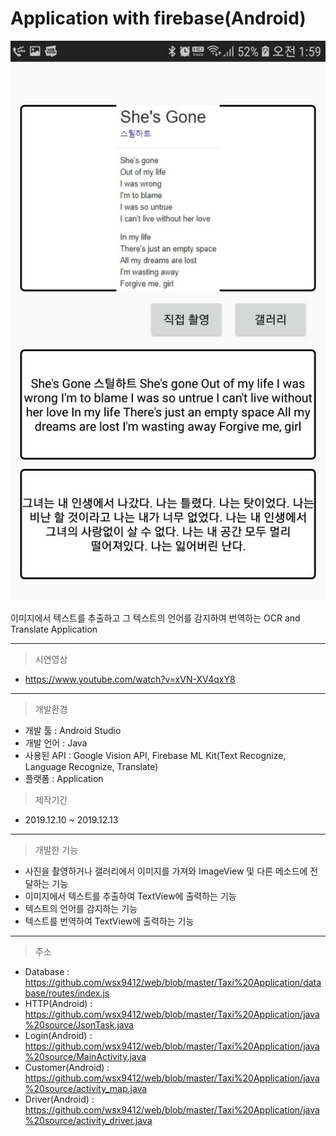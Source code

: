 # Application with firebase(Android)
![홈](https://github.com/wsx9412/portfolio/blob/master/OCRT/app/Picture/01.jpg?raw=true)

이미지에서 텍스트를 추출하고 그 텍스트의 언어를 감지하여 번역하는 OCR and Translate Application

---  
> 시연영상

  - https://www.youtube.com/watch?v=xVN-XV4qxY8
---

> 개발환경

  - 개발 툴 : Android Studio
  - 개발 언어 : Java
  - 사용된 API : Google Vision API, Firebase ML Kit(Text Recognize, Language Recognize, Translate)
  - 플랫폼 : Application

> 제작기간
  - 2019.12.10 ~ 2019.12.13  

---
> 개발한 기능

  - 사진을 촬영하거나 갤러리에서 이미지를 가져와 ImageView 및 다른 메소드에 전달하는 기능
  - 이미지에서 텍스트를 추출하여 TextView에 출력하는 기능
  - 텍스트의 언어를 감지하는 기능
  - 텍스트를 번역하여 TextView에 출력하는 기능

---

> 주소
 - Database : <https://github.com/wsx9412/web/blob/master/Taxi%20Application/database/routes/index.js>
 - HTTP(Android) : <https://github.com/wsx9412/web/blob/master/Taxi%20Application/java%20source/JsonTask.java>
 - Login(Android) : <https://github.com/wsx9412/web/blob/master/Taxi%20Application/java%20source/MainActivity.java>
 - Customer(Android) : <https://github.com/wsx9412/web/blob/master/Taxi%20Application/java%20source/activity_map.java>
 - Driver(Android) : <https://github.com/wsx9412/web/blob/master/Taxi%20Application/java%20source/activity_driver.java>
